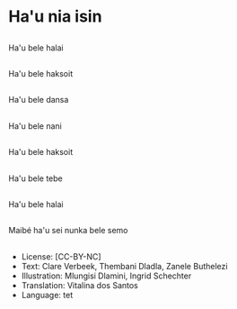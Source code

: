 # Ha'u nia isin

##
Ha'u bele halai

##
Ha'u bele haksoit

##
Ha'u bele dansa

##
Ha'u bele nani

##
Ha'u bele haksoit

##
Ha'u bele tebe

##
Ha'u bele halai

##
Maibé ha'u sei nunka bele semo

##
* License: [CC-BY-NC]
* Text: Clare Verbeek, Thembani Dladla, Zanele Buthelezi
* Illustration: Mlungisi Dlamini, Ingrid Schechter
* Translation: Vitalina dos Santos
* Language: tet
